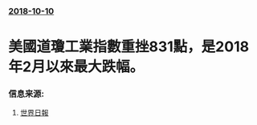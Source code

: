 ### [2018-10-10](/news/2018/10/10/index.md)

##### 
# 美國道瓊工業指數重挫831點，是2018年2月以來最大跌幅。 




### 信息来源:

1. [世界日報](https://www.worldjournal.com/5918971/article-%E7%A7%91%E6%8A%80%E8%82%A1%E5%B8%B6%E9%A0%AD%E4%B8%8B%E6%AE%BA-%E9%87%8D%E6%8C%AB831%E9%BB%9E-%E8%B7%8C%E5%B9%852%E6%9C%88%E4%BE%86%E6%9C%80%E5%A4%A7/)
